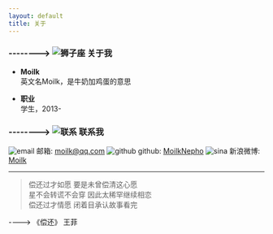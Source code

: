 ```yaml
---
layout: default
title: 关于
---
```

### --------> ![狮子座](http://duras.wang/img/myLogo/lion.png) 关于我

* **Moilk**  
英文名Moilk，是牛奶加鸡蛋的意思

* **职业**  
学生，2013-

### --------> ![联系](http://duras.wang/img/myLogo/contact.png) 联系我
![email](http://duras.wang/img/px16/email.png) 邮箱: moilk@qq.com
![github](http://duras.wang/img/px16/github.png) github: [MoilkNepho](https://github.com/moilknepho)
![sina](http://duras.wang/img/px16/github.png) 新浪微博: [Moilk](http://weibo.com/moilk/)

************************
> 偿还过才如愿 要是未曾偿清这心愿  
星不会转谎不会穿 因此太稀罕继续相恋  
偿还过才情愿 闭着目承认故事看完  

----> 《偿还》 王菲